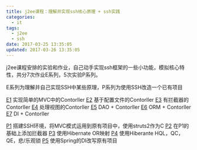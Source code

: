 ```yaml
---
title: j2ee课程：理解并实现ssh核心原理 + ssh实践
categories:
  - it
tags:
  - j2ee
  - ssh
date: 2017-03-25 13:35:05
updated: 2017-03-26 13:35:05
---
```


j2ee课程安排的实验和作业，自己动手实现ssh框架的一些小功能，模拟核心特性，共分7次作业E系列，5次实验P系列。

E系列为理解并自己实现SSH中某些原理，P系列为使用SSH改造一个已有项目

[E1](SA16225221+E1.pdf) 实现简单的MVC中的Contorller
[E2](SA16225221+E2.pdf) 基于配置文件的Contorller
[E3](SA16225221+E3.pdf) 有拦截器的Contorller
[E4](SA16225221+E4.pdf) 处理视图的Contorller
[E5](SA16225221+E5.pdf) DAO + Contorller
[E6](SA16225221+E6.pdf) ORM + Contorller
[E7](SA16225221+E7.pdf) DI + Contorller

[P1](SA16225221+P1.pdf) 搭建SSH环境，将MVC模式运用到原有项目中，使用struts2作为C
[P2](SA16225221+P2.pdf) 在P1的基础上添加拦截器
[P3](SA16225221+P3.pdf) 使用Hibernate OR映射
[P4](SA16225221+P4.pdf) 使用Hiberante HQL，QC，QE，悲/乐观锁
[P5](SA16225221+P5.pdf) 使用Spring的DI改写原有项目